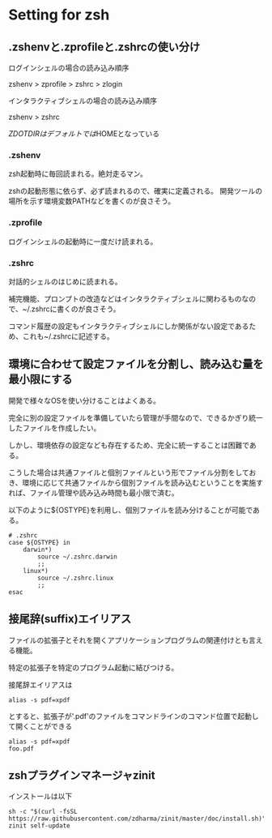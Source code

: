 # Setting for zsh

## .zshenvと.zprofileと.zshrcの使い分け
ログインシェルの場合の読み込み順序

zshenv > zprofile > zshrc > zlogin

インタラクティブシェルの場合の読み込み順序

zshenv > zshrc

$ZDOTDIRはデフォルトでは$HOMEとなっている
### .zshenv
zsh起動時に毎回読まれる。絶対走るマン。

zshの起動形態に依らず、必ず読まれるので、確実に定義される。
開発ツールの場所を示す環境変数PATHなどを書くのが良さそう。
### .zprofile
ログインシェルの起動時に一度だけ読まれる。
### .zshrc
対話的シェルのはじめに読まれる。

補完機能、プロンプトの改造などはインタラクティブシェルに関わるものなので、~/.zshrcに書くのが良さそう。

コマンド履歴の設定もインタラクティブシェルにしか関係がない設定であるため、これも~/.zshrcに記述する。

## 環境に合わせて設定ファイルを分割し、読み込む量を最小限にする
開発で様々なOSを使い分けることはよくある。

完全に別の設定ファイルを準備していたら管理が手間なので、できるかぎり統一したファイルを作成したい。

しかし、環境依存の設定なども存在するため、完全に統一することは困難である。

こうした場合は共通ファイルと個別ファイルという形でファイル分割をしておき、環境に応じて共通ファイルから個別ファイルを読み込むということを実施すれば、ファイル管理や読み込み時間も最小限で済む。

以下のように${OSTYPE}を利用し、個別ファイルを読み分けることが可能である。

```
# .zshrc
case ${OSTYPE} in
    darwin*)
        source ~/.zshrc.darwin
        ;;
    linux*)
        source ~/.zshrc.linux
        ;;
esac
```

## 接尾辞(suffix)エイリアス
ファイルの拡張子とそれを開くアプリケーションプログラムの関連付けとも言える機能。

特定の拡張子を特定のプログラム起動に結びつける。

接尾辞エイリアスは
```
alias -s pdf=xpdf
```

とすると、拡張子が'.pdf'のファイルをコマンドラインのコマンド位置で起動して開くことができる
```
alias -s pdf=xpdf
foo.pdf
```

## zshプラグインマネージャzinit
インストールは以下
```
sh -c "$(curl -fsSL https://raw.githubusercontent.com/zdharma/zinit/master/doc/install.sh)"
zinit self-update
```